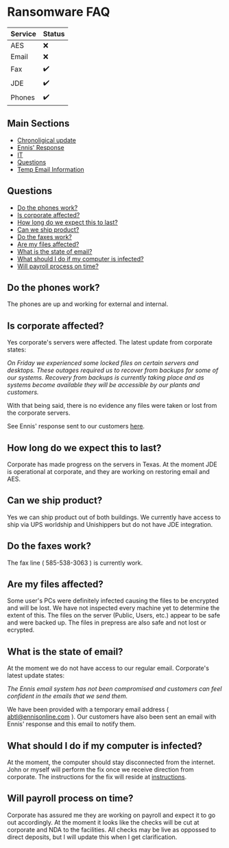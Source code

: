 # Ransomware FAQ

| **Service** | **Status** |
|-------------|------------|
| AES         |     ❌     |
| Email       |     ❌     |
| Fax         |     ✔️     |
| JDE         |     ✔️     |
| Phones      |     ✔️     |

## Main Sections
- [Chronoligical update](/chronological-update/README.md)
- [Ennis' Response](/ennis-response/README.md)
- [IT](/it/README.md)
- [Questions](#questions)
- [Temp Email Information](/temp-email/README.md)

## Questions
- [Do the phones work?](#do-the-phones-work)
- [Is corporate affected?](#is-corporate-affected)
- [How long do we expect this to last?](#how-long-do-we-expect-this-to-last)
- [Can we ship product?](#can-we-ship-product)
- [Do the faxes work?](#do-the-faxes-work)
- [Are my files affected?](#are-my-files-affected)
- [What is the state of email?](#what-is-the-state-of-email)
- [What should I do if my computer is infected?](#what-should-i-do-if-my-computer-is-infected)
- [Will payroll process on time?](#will-payroll-process-on-time)

## Do the phones work?
The phones are up and working for external and internal.

## Is corporate affected?
Yes corporate's servers were affected.  The latest update from corporate states:

*On Friday we experienced some locked files on certain servers and desktops.  These outages required us to recover from backups for some of our systems.  Recovery from backups is currently taking place and as systems become available they will be accessible by our plants and customers.*

With that being said, there is no evidence any files were taken or lost from the corporate servers.

See Ennis' response sent to our customers [here](/ennis-response/README.md).

## How long do we expect this to last?
Corporate has made progress on the servers in Texas.  At the moment JDE is operational at corporate, and they are working on restoring email and AES.

## Can we ship product?
Yes we can ship product out of both buildings.  We currently have access to ship via UPS worldship and Unishippers but do not have JDE integration.

## Do the faxes work?
The fax line ( 585-538-3063 ) is currently work.

## Are my files affected?
Some user's PCs were definitely infected causing the files to be encrypted and will be lost.  We have not inspected every machine yet to determine the extent of this.  The files on the server (Public, Users, etc.) appear to be safe and were backed up.  The files in prepress are also safe and not lost or ecrypted.

## What is the state of email?
At the moment we do not have access to our regular email.  Corporate's latest update states:

*The Ennis email system has not been compromised and customers can feel confident in the emails that we send them.*

We have been provided with a temporary email address ( [abtl@ennisonline.com](mailto:abtl@ennisonline.com) ).  Our customers have also been sent an email with Ennis' response and this email to notify them.

## What should I do if my computer is infected?
At the moment, the computer should stay disconnected from the internet.  John or myself will perform the fix once we receive direction from corporate.  The instructions for the fix will reside at [instructions](/infected-instructions/README.md).

## Will payroll process on time?
Corporate has assured me they are working on payroll and expect it to go out accordingly.  At the moment it looks like the checks will be cut at corporate and NDA to the facilities.  All checks may be live as oppossed to direct deposits, but I will update this when I get clarification.
